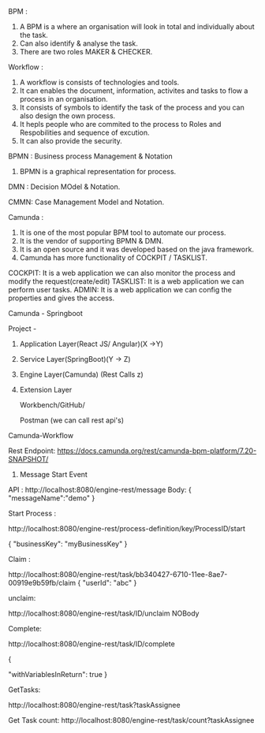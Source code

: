 BPM :

1. A BPM is a where an organisation will look in total and individually about the task.
2. Can also identify & analyse the task.
3. There are two roles MAKER & CHECKER.

Workflow :
1.  A workflow is consists of technologies and tools.
2. It can enables the document, information, activites and tasks to flow a process in an organisation.
3. It consists of symbols to identify the task of the process and you can also design the own process.
4. It hepls people who are commited to the process to Roles and Respobilities and sequence of excution.
5. It can also provide the security.

BPMN : Business process Management & Notation

1. BPMN is a graphical representation for process.

DMN :
Decision MOdel & Notation.

CMMN:
Case Management Model and Notation.



Camunda :

1. It is one of the most popular BPM tool to automate our process.
2. It is the vendor of supporting BPMN & DMN.
3. It is an open source and it was developed based on the java framework.
4. Camunda has more functionality of COCKPIT / TASKLIST.


COCKPIT:
It is a web application we can also monitor the process and modify the request(create/edit)
TASKLIST:
It is a web application we can perform user tasks.
ADMIN:
It is a web application we can config the properties and gives the access.

Camunda - Springboot

Project -

1. Application Layer(React JS/ Angular)(X ->Y)
2. Service Layer(SpringBoot)(Y -> Z)
3. Engine Layer(Camunda) (Rest Calls z)
4. Extension Layer


   Workbench/GitHub/

   Postman (we can call rest api's)

Camunda-Workflow

Rest Endpoint:
https://docs.camunda.org/rest/camunda-bpm-platform/7.20-SNAPSHOT/

1. Message Start Event

API : http://localhost:8080/engine-rest/message
Body:
{
"messageName":"demo"
}



Start Process :

http://localhost:8080/engine-rest/process-definition/key/ProcessID/start

{
"businessKey": "myBusinessKey"
}



Claim :

http://localhost:8080/engine-rest/task/bb340427-6710-11ee-8ae7-00919e9b59fb/claim
{
"userId": "abc"
}

unclaim:

http://localhost:8080/engine-rest/task/ID/unclaim
NOBody

Complete:

http://localhost:8080/engine-rest/task/ID/complete

{

"withVariablesInReturn": true
}


GetTasks:

http://localhost:8080/engine-rest/task?taskAssignee




Get Task count:
http://localhost:8080/engine-rest/task/count?taskAssignee